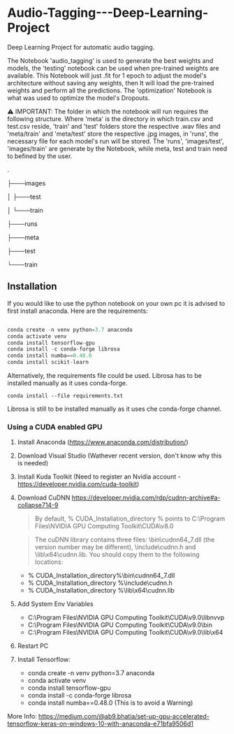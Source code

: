 # Audio-Tagging---Deep-Learning-Project
Deep Learning Project for automatic audio tagging.

The Notebook 'audio_tagging' is used to generate the best weights and models, the 'testing' notebook can be used when pre-trained weights are available. This Notebook will just .fit for 1 epoch to adjust the model's architecture without saving any weights, then It will load the pre-trained weights and perform all the predictions. The 'optimization' Notebook is what was used to optimize the model's Dropouts.

⚠️ IMPORTANT: The folder in which the notebook will run requires the following structure. Where 'meta' is the directory in which train.csv and test.csv reside, 'train' and 'test' folders store the respective .wav files and 'meta/train' and 'meta/test' store the respective .jpg images, in 'runs', the necessary file for each model's run will be stored. The 'runs', 'images/test', 'images/train' are generate by the Notebook, while meta, test and train need to befined by the user.

.

├───images

│   ├───test

│   └───train

├───runs

├───meta

├───test

└───train

## Installation

If you would like to use the python notebook on your own pc it is advised to first install anaconda. Here are the requirements:

```python

conda create -n venv python=3.7 anaconda
conda activate venv
conda install tensorflow-gpu
conda install -c conda-forge librosa
conda install numba==0.48.0
conda install scikit-learn
```

Alternatively, the requirements file could be used. Librosa has to be installed manually as it uses conda-forge.

```
conda install --file requirements.txt
```

Librosa is still to be installed manually as it uses che conda-forge channel.

### Using a CUDA enabled GPU

1. Install Anaconda (https://www.anaconda.com/distribution/)
2. Download Visual Studio (Wathever recent version, don't know why this is needed)
3. Install Kuda Toolkit (Need to register an Nvidia account - https://developer.nvidia.com/cuda-toolkit)
4. Download CuDNN https://developer.nvidia.com/rdp/cudnn-archive#a-collapse714-9
    > By default, % CUDA_Installation_directory % points to C:\Program Files\NVIDIA GPU Computing Toolkit\CUDA\v8.0
    
    > The cuDNN library contains three files: \bin\cudnn64_7.dll (the version number may be different), \include\cudnn.h and \lib\x64\cudnn.lib. You should copy them to the following locations:
    - % CUDA_Installation_directory%\bin\cudnn64_7.dll
    - % CUDA_Installation_directory %\include\cudnn.h
    - % CUDA_Installation_directory %\lib\x64\cudnn.lib
5. Add System Env Variables 
    - C:\Program Files\NVIDIA GPU Computing Toolkit\CUDA\v9.0\libnvvp
    - C:\Program Files\NVIDIA GPU Computing Toolkit\CUDA\v9.0\bin
    - C:\Program Files\NVIDIA GPU Computing Toolkit\CUDA\v9.0\lib\x64
6. Restart PC
7. Install Tensorflow:
    - conda create -n venv python=3.7 anaconda
    - conda activate venv
    - conda install tensorflow-gpu
    - conda install -c conda-forge librosa
    - conda install numba==0.48.0 (This is to avoid a Warning)
   
More Info: https://medium.com/@ab9.bhatia/set-up-gpu-accelerated-tensorflow-keras-on-windows-10-with-anaconda-e71bfa9506d1